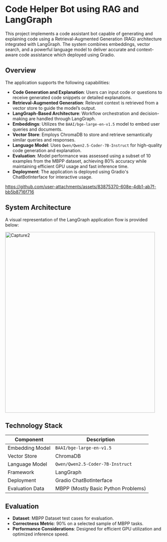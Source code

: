 # Code Helper Bot using RAG and LangGraph

This project implements a code assistant bot capable of generating and explaining code using a Retrieval-Augmented Generation (RAG) architecture integrated with LangGraph. The system combines embeddings, vector search, and a powerful language model to deliver accurate and context-aware code assistance which deployed using Gradio.

## Overview

The application supports the following capabilities:

- **Code Generation and Explanation**: Users can input code or questions to receive generated code snippets or detailed explanations.
- **Retrieval-Augmented Generation**: Relevant context is retrieved from a vector store to guide the model’s output.
- **LangGraph-Based Architecture**: Workflow orchestration and decision-making are handled through LangGraph.
- **Embeddings**: Utilizes the `BAAI/bge-large-en-v1.5` model to embed user queries and documents.
- **Vector Store**: Employs ChromaDB to store and retrieve semantically similar queries and responses.
- **Language Model**: Uses `Qwen/Qwen2.5-Coder-7B-Instruct` for high-quality code generation and explanation.
- **Evaluation**: Model performance was assessed using a subset of 10 examples from the MBPP dataset, achieving 80% accuracy while maintaining efficient GPU usage and fast inference time.
- **Deployment**: The application is deployed using Gradio's ChatBotInterface for interactive usage.

https://github.com/user-attachments/assets/83875370-608e-4db1-ab7f-bb5b8716f716

## System Architecture

A visual representation of the LangGraph application flow is provided below:

<img width="480" height="580" alt="Capture2" src="https://github.com/user-attachments/assets/30236479-cf7e-4b76-b2ed-147daf38f7ab" />


## Technology Stack

| Component       | Description                              |
|----------------|------------------------------------------|
| Embedding Model | `BAAI/bge-large-en-v1.5`                 |
| Vector Store    | ChromaDB                                 |
| Language Model  | `Qwen/Qwen2.5-Coder-7B-Instruct`         |
| Framework       | LangGraph                                |
| Deployment      | Gradio ChatBotInterface                  |
| Evaluation Data | MBPP (Mostly Basic Python Problems)      |

## Evaluation

- **Dataset**: MBPP Dataset test cases for evaluation.
- **Correctness Metric**: 90% on a selected sample of MBPP tasks.  
- **Performance Considerations**: Designed for efficient GPU utilization and optimized inference speed.


